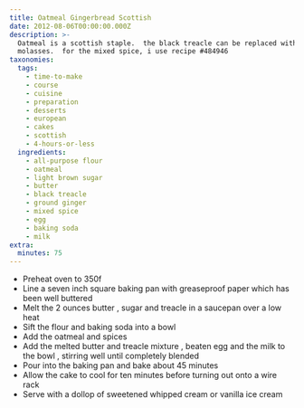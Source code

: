 ```yaml
---
title: Oatmeal Gingerbread Scottish
date: 2012-08-06T00:00:00.000Z
description: >-
  Oatmeal is a scottish staple.  the black treacle can be replaced with
  molasses.  for the mixed spice, i use recipe #484946
taxonomies:
  tags:
    - time-to-make
    - course
    - cuisine
    - preparation
    - desserts
    - european
    - cakes
    - scottish
    - 4-hours-or-less
  ingredients:
    - all-purpose flour
    - oatmeal
    - light brown sugar
    - butter
    - black treacle
    - ground ginger
    - mixed spice
    - egg
    - baking soda
    - milk
extra:
  minutes: 75
---
```

 - Preheat oven to 350f
 - Line a seven inch square baking pan with greaseproof paper which has been well buttered
 - Melt the 2 ounces butter , sugar and treacle in a saucepan over a low heat
 - Sift the flour and baking soda into a bowl
 - Add the oatmeal and spices
 - Add the melted butter and treacle mixture , beaten egg and the milk to the bowl , stirring well until completely blended
 - Pour into the baking pan and bake about 45 minutes
 - Allow the cake to cool for ten minutes before turning out onto a wire rack
 - Serve with a dollop of sweetened whipped cream or vanilla ice cream
